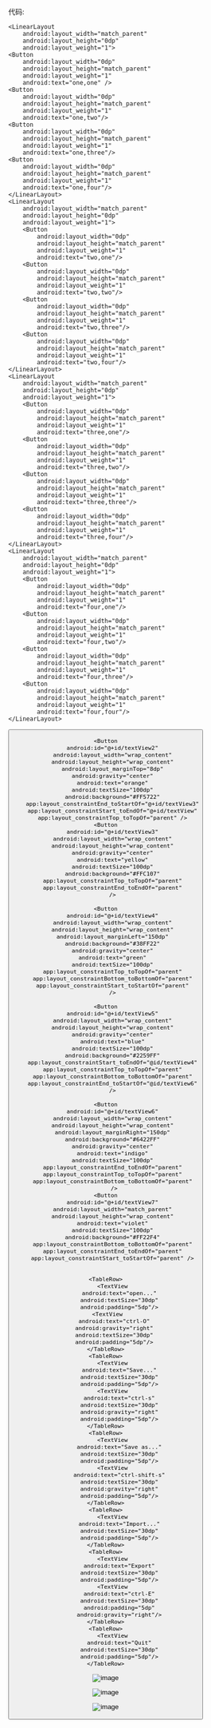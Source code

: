 代码:



    <LinearLayout
        android:layout_width="match_parent"
        android:layout_height="0dp"
        android:layout_weight="1">
    <Button
        android:layout_width="0dp"
        android:layout_height="match_parent"
        android:layout_weight="1"
        android:text="one,one" />
    <Button
        android:layout_width="0dp"
        android:layout_height="match_parent"
        android:layout_weight="1"
        android:text="one,two"/>
    <Button
        android:layout_width="0dp"
        android:layout_height="match_parent"
        android:layout_weight="1"
        android:text="one,three"/>
    <Button
        android:layout_width="0dp"
        android:layout_height="match_parent"
        android:layout_weight="1"
        android:text="one,four"/>
    </LinearLayout>
    <LinearLayout
        android:layout_width="match_parent"
        android:layout_height="0dp"
        android:layout_weight="1">
        <Button
            android:layout_width="0dp"
            android:layout_height="match_parent"
            android:layout_weight="1"
            android:text="two,one"/>
        <Button
            android:layout_width="0dp"
            android:layout_height="match_parent"
            android:layout_weight="1"
            android:text="two,two"/>
        <Button
            android:layout_width="0dp"
            android:layout_height="match_parent"
            android:layout_weight="1"
            android:text="two,three"/>
        <Button
            android:layout_width="0dp"
            android:layout_height="match_parent"
            android:layout_weight="1"
            android:text="two,four"/>
    </LinearLayout>
    <LinearLayout
        android:layout_width="match_parent"
        android:layout_height="0dp"
        android:layout_weight="1">
        <Button
            android:layout_width="0dp"
            android:layout_height="match_parent"
            android:layout_weight="1"
            android:text="three,one"/>
        <Button
            android:layout_width="0dp"
            android:layout_height="match_parent"
            android:layout_weight="1"
            android:text="three,two"/>
        <Button
            android:layout_width="0dp"
            android:layout_height="match_parent"
            android:layout_weight="1"
            android:text="three,three"/>
        <Button
            android:layout_width="0dp"
            android:layout_height="match_parent"
            android:layout_weight="1"
            android:text="three,four"/>
    </LinearLayout>
    <LinearLayout
        android:layout_width="match_parent"
        android:layout_height="0dp"
        android:layout_weight="1">
        <Button
            android:layout_width="0dp"
            android:layout_height="match_parent"
            android:layout_weight="1"
            android:text="four,one"/>
        <Button
            android:layout_width="0dp"
            android:layout_height="match_parent"
            android:layout_weight="1"
            android:text="four,two"/>
        <Button
            android:layout_width="0dp"
            android:layout_height="match_parent"
            android:layout_weight="1"
            android:text="four,three"/>
        <Button
            android:layout_width="0dp"
            android:layout_height="match_parent"
            android:layout_weight="1"
            android:text="four,four"/>
    </LinearLayout>



<Button
        android:id="@+id/textView"
        android:layout_width="wrap_content"
        android:layout_height="wrap_content"
        android:gravity="center"
        android:text="red"
        android:textSize="100dp"
        android:background="#F32121"
        app:layout_constraintStart_toStartOf="parent"
        app:layout_constraintTop_toTopOf="parent" />

    <Button
        android:id="@+id/textView2"
        android:layout_width="wrap_content"
        android:layout_height="wrap_content"
        android:layout_marginTop="8dp"
        android:gravity="center"
        android:text="orange"
        android:textSize="100dp"
        android:background="#FF5722"
        app:layout_constraintEnd_toStartOf="@+id/textView3"
        app:layout_constraintStart_toEndOf="@+id/textView"
        app:layout_constraintTop_toTopOf="parent" />
    <Button
        android:id="@+id/textView3"
        android:layout_width="wrap_content"
        android:layout_height="wrap_content"
        android:gravity="center"
        android:text="yellow"
        android:textSize="100dp"
        android:background="#FFC107"
        app:layout_constraintTop_toTopOf="parent"
        app:layout_constraintEnd_toEndOf="parent"
        />

    <Button
        android:id="@+id/textView4"
        android:layout_width="wrap_content"
        android:layout_height="wrap_content"
        android:layout_marginLeft="150dp"
        android:background="#38FF22"
        android:gravity="center"
        android:text="green"
        android:textSize="100dp"
        app:layout_constraintTop_toTopOf="parent"
        app:layout_constraintBottom_toBottomOf="parent"
        app:layout_constraintStart_toStartOf="parent"
        />

    <Button
        android:id="@+id/textView5"
        android:layout_width="wrap_content"
        android:layout_height="wrap_content"
        android:gravity="center"
        android:text="blue"
        android:textSize="100dp"
        android:background="#2259FF"
        app:layout_constraintStart_toEndOf="@id/textView4"
        app:layout_constraintTop_toTopOf="parent"
        app:layout_constraintBottom_toBottomOf="parent"
        app:layout_constraintEnd_toStartOf="@id/textView6"
        />

    <Button
        android:id="@+id/textView6"
        android:layout_width="wrap_content"
        android:layout_height="wrap_content"
        android:layout_marginRight="150dp"
        android:background="#6422FF"
        android:gravity="center"
        android:text="indigo"
        android:textSize="100dp"
        app:layout_constraintEnd_toEndOf="parent"
        app:layout_constraintTop_toTopOf="parent"
        app:layout_constraintBottom_toBottomOf="parent"
         />
    <Button
        android:id="@+id/textView7"
        android:layout_width="match_parent"
        android:layout_height="wrap_content"
        android:text="violet"
        android:textSize="100dp"
        android:background="#FF22F4"
        app:layout_constraintBottom_toBottomOf="parent"
        app:layout_constraintEnd_toEndOf="parent"
        app:layout_constraintStart_toStartOf="parent" />


    <TableRow>
        <TextView
            android:text="open..."
            android:textSize="30dp"
            android:padding="5dp"/>
     <TextView
         android:text="ctrl-O"
         android:gravity="right"
         android:textSize="30dp"
         android:padding="5dp"/>
    </TableRow>
    <TableRow>
        <TextView
            android:text="Save..."
            android:textSize="30dp"
            android:padding="5dp"/>
        <TextView
            android:text="ctrl-s"
            android:textSize="30dp"
            android:gravity="right"
            android:padding="5dp"/>
    </TableRow>
    <TableRow>
        <TextView
            android:text="Save as..."
            android:textSize="30dp"
            android:padding="5dp"/>
        <TextView
            android:text="ctrl-shift-s"
            android:textSize="30dp"
            android:gravity="right"
            android:padding="5dp"/>
    </TableRow>
    <TableRow>
        <TextView
            android:text="Import..."
            android:textSize="30dp"
            android:padding="5dp"/>
    </TableRow>
    <TableRow>
        <TextView
            android:text="Export"
            android:textSize="30dp"
            android:padding="5dp"/>
        <TextView
            android:text="ctrl-E"
            android:textSize="30dp"
            android:padding="5dp"
            android:gravity="right"/>
    </TableRow>
    <TableRow>
        <TextView
            android:text="Quit"
            android:textSize="30dp"
            android:padding="5dp"/>
    </TableRow>





![image](https://github.com/tujunkun/shiyan2/blob/master/linearLayout.png)




![image](https://github.com/tujunkun/shiyan2/blob/master/constraintLayout.png)





![image](https://github.com/tujunkun/shiyan2/blob/master/tableLayout.png)
